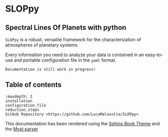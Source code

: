 # SLOPpy
## Spectral Lines Of Planets with python
<!---
## the ultimate tool for exoplanet characterization
--->

<!---
[![GitHub][github-badge]][github-link]
--->

``SLOPpy`` is a robust, versatile framework for the characterization of atmospheres of planetary systems.

Every information you need to analyze your data is contained in an easy-to-use and portable configuration file in the ``yaml`` format.


```{admonition} Be careful
Documentation is still work in progress!
```

## Table of contents

```{toctree}
:maxdepth: 2
installation
configuration_file
reduction_steps
GitHub Repository <https://github.com/LucaMalavolta/SLOPpy>
```

<!---
```{eval-rst}
.. toctree::
   :maxdepth: 2
   :caption: Contents:

   installation
   prepare_datasets
   prepare_yaml
   api
```
--->

<!---

..
  Following `PEP 8 Style Guide for Python Code <https://www.python.org/dev/peps/pep-0008/>`_  ,
  `PEP 257 Docstring Conventions <https://www.python.org/dev/peps/pep-0257/>`_ and `Google Python Style Guide <http://google.github.io/styleguide/pyguide.html>`_

..
  Indices and tables
  ==================

  * :ref:`genindex`
  * :ref:`modindex`
  * :ref:`search`

--->

This documentation has been rendered using the [Sphinx Book Theme](https://sphinx-book-theme.readthedocs.io/) and the [Myst parser](https://myst-parser.readthedocs.io/)
